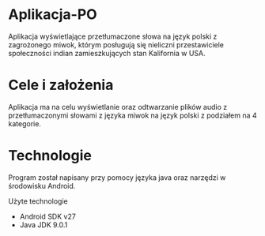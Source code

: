 # Aplikacja-PO
Aplikacja wyświetlające przetłumaczone słowa na język polski z zagrożonego miwok, którym posługują się nieliczni przestawiciele 
społeczności indian zamieszkujących stan Kalifornia w USA.

# Cele i założenia
Aplikacja ma na celu wyświetlanie oraz odtwarzanie plików audio z przetłumaczonymi słowami z języka miwok na język polski z podziałem
na 4 kategorie.

# Technologie
Program został napisany przy pomocy języka java oraz narzędzi w środowisku Android.

Użyte technologie
- Android SDK v27
- Java JDK 9.0.1
